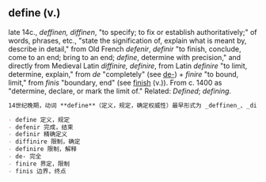 ## define (v.)

late 14c., _deffinen, diffinen_, "to specify; to fix or establish authoritatively;" of words, phrases, etc., "state the signification of, explain what is meant by, describe in detail," from Old French _defenir_, _definir_ "to finish, conclude, come to an end; bring to an end; _define_, determine with precision," and directly from Medieval Latin _diffinire, definire_, from Latin _definire_ "to limit, determine, explain," from _de_ "completely" (see [de-](https://www.etymonline.com/word/de- "Etymology, meaning and definition of de- ")) + _finire_ "to bound, limit," from _finis_ "boundary, end" (see [finish](https://www.etymonline.com/word/finish#etymonline_v_5960 "Etymology, meaning and definition of finish ") (v.)). From c. 1400 as "determine, declare, or mark the limit of." Related: _Defined_; _defining_.

```md
14世纪晚期，动词 **define**（定义，规定，确定权威性）最早形式为 _deffinen_、_diffinen_，意为“明确规定；权威性地确定或设立”，用于词语、短语等时，指“说明意义，解释意图，详细描述”，来源于古法语 _defenir_、_definir_，意为“完成，结束；使结束；定义，精确定义”，直接来源于中世纪拉丁语 _diffinire_、_definire_，拉丁语 _definire_ 意为“限制，确定，解释”，由前缀 _de_ “完全”（参见 [de-](https://www.etymonline.com/word/de- "Etymology, meaning and definition of de-")）与动词 _finire_ “界定，限制”组成，_finire_ 又源自名词 _finis_ “边界，终点”（参见 [finish](https://www.etymonline.com/word/finish#etymonline_v_5960 "Etymology, meaning and definition of finish")）。约自1400年始，该词还有“确定，宣布或标明界限”的含义。相关词有 _defined_（定义的）和 _defining_（定义中的）。

- define 定义，规定  
- defenir 完成，结束  
- definir 精确定义  
- diffinire 限制，确定  
- definire 限制，解释  
- de- 完全  
- finire 界定，限制  
- finis 边界，终点
```